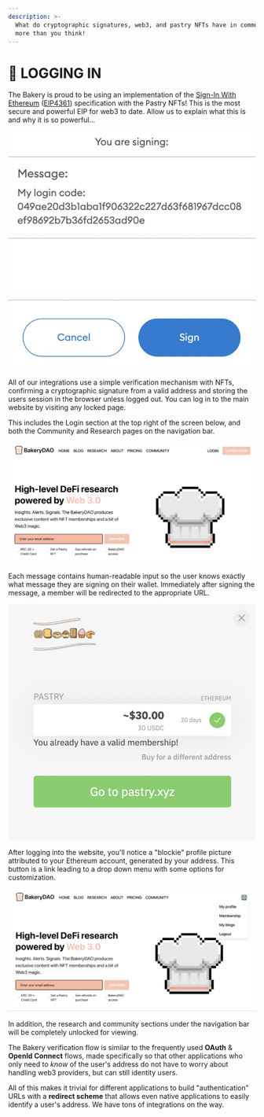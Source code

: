 ```yaml
---
description: >-
  What do cryptographic signatures, web3, and pastry NFTs have in common? A lot
  more than you think!
---
```


# 🔌 LOGGING IN

The Bakery is proud to be using an implementation of the [Sign-In With Ethereum](https://docs.unlock-protocol.com/unlock/developers/sign-in-with-ethereum) ([EIP4361](https://eips.ethereum.org/EIPS/eip-4361)) specification with the Pastry NFTs! This is the most secure and powerful EIP for web3 to date. Allow us to explain what this is and why it is so powerful...

![Bakery DAO Login](../../.gitbook/assets/9EB5DA25-D887-4100-ABAD-318DB70C02F8.jpeg)

All of our integrations use a simple verification mechanism with NFTs, confirming a cryptographic signature from a valid address and storing the users session in the browser unless logged out. You can log in to the main website by visiting any locked page.&#x20;

This includes the Login section at the top right of the screen below, and both the Community and Research pages on the navigation bar.

![Pastry XYZ Homepage](../../.gitbook/assets/87A46317-100D-429C-860F-78B1230C6B42.jpeg)

Each message contains human-readable input so the user knows exactly what message they are signing on their wallet. Immediately after signing the message, a member will be redirected to the appropriate URL.

![Membership Confirmation](../../.gitbook/assets/AF0E6B83-77B8-4975-868A-1A3291673E29.jpeg)

After logging into the website, you'll notice a "blockie" profile picture attributed to your Ethereum account, generated by your address. This button is a link leading to a drop down menu with some options for customization.

![Pastry XYZ Members Section](../../.gitbook/assets/A8C246C3-9FC6-4A1B-AFAE-FF8462BFD2E5.jpeg)

In addition, the research and community sections under the navigation bar will be completely unlocked for viewing.

The Bakery verification flow is similar to the frequently used **OAuth** & **OpenId Connect** flows, made specifically so that other applications who only need to _know_ of the user's address do not have to worry about handling web3 providers, but can still identity users.

All of this makes it trivial for different applications to build "authentication" URLs with a **redirect scheme** that allows even native applications to easily identify a user's address. We have tons of integrations on the way.
